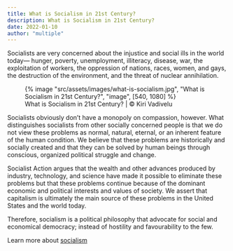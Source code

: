 ```yaml
---
title: What is Socialism in 21st Century?
description: What is Socialism in 21st Century?
date: 2022-01-10
author: "multiple"
---
```


Socialists are very concerned about the injustice and social ills in the world today— hunger, poverty, unemployment, illiteracy, disease, war, the exploitation of workers, the oppression of nations, races, women, and gays, the destruction of the environment, and the threat of nuclear annihilation.

<!-- excerpt -->

<figure>
{% image "src/assets/images/what-is-socialism.jpg", "What is Socialism in 21st Century?", "image", [540, 1080] %}
<figcaption>What is Socialism in 21st Century? | © Kiri Vadivelu</figcaption>
</figure>

Socialists obviously don’t have a monopoly on compassion, however. What distinguishes socialists from other socially concerned people is that we do not view these problems as normal, natural, eternal, or an inherent feature of the human condition. We believe that these problems are historically and socially created and that they can be solved by human beings through conscious, organized political struggle and change.

Socialist Action argues that the wealth and other advances produced by industry, technology, and science have made it possible to eliminate these problems but that these problems continue because of the dominant economic and political interests and values of society. We assert that capitalism is ultimately the main source of these problems in the United States and the world today.

Therefore, socialism is a political philosophy that advocate for social and economical democracy; instead of hostility and favourability to the few.

Learn more about [socialism](https://kiri-vadivelu.ca/assets/docs/what-is-socialism.pdf)
